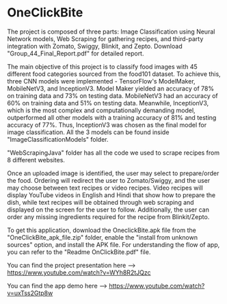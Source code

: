 # OneClickBite

The project is composed of three parts: Image Classification using Neural Network models, Web Scraping for gathering recipes, and third-party integration with Zomato, Swiggy, Blinkit, and Zepto. Download "Group_44_Final_Report.pdf" for detailed report.

The main objective of this project is to classify food images with 45 different food categories sourced from the food101 dataset. To achieve this, three CNN models were implemented - TensorFlow's ModelMaker, MobileNetV3, and InceptionV3. Model Maker yielded an accuracy of 78% on training data and 73% on testing data. MobileNetV3 had an accuracy of 60% on training data and 51% on testing data. Meanwhile, InceptionV3, which is the most complex and computationally demanding model, outperformed all other models with a training accuracy of 81% and testing accuracy of 77%. Thus, InceptionV3 was chosen as the final model for image classification. All the 3 models can be found inside "ImageClassificationModels" folder.

"WebScrapingJava" folder has all the code we used to scrape recipes from 8 different websites.

Once an uploaded image is identified, the user may select to prepare/order the food. Ordering will redirect the user to Zomato/Swiggy, and the user may choose between text recipes or video recipes. Video recipes will display YouTube videos in English and Hindi that show how to prepare the dish, while text recipes will be obtained through web scraping and displayed on the screen for the user to follow. Additionally, the user can order any missing ingredients required for the recipe from Blinkit/Zepto.

To get this application, download the OneclickBite.apk file from the "OneClickBite_apk_file.zip" folder, enable the "install from unknown sources" option, and install the APK file. For understanding the flow of app, you can refer to the "Readme OnClickBite.pdf" file.

You can find the project presentation here --> https://www.youtube.com/watch?v=WYh8R2tJQzc

You can find the app demo here --> https://www.youtube.com/watch?v=uxTss2Gtp8w
